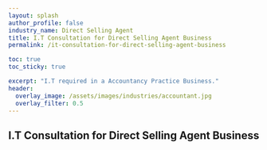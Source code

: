 ```yaml
---
layout: splash 
author_profile: false 
industry_name: Direct Selling Agent
title: I.T Consultation for Direct Selling Agent Business
permalink: /it-consultation-for-direct-selling-agent-business

toc: true
toc_sticky: true

excerpt: "I.T required in a Accountancy Practice Business."
header:
  overlay_image: /assets/images/industries/accountant.jpg
  overlay_filter: 0.5 
---
```


## I.T Consultation for Direct Selling Agent Business